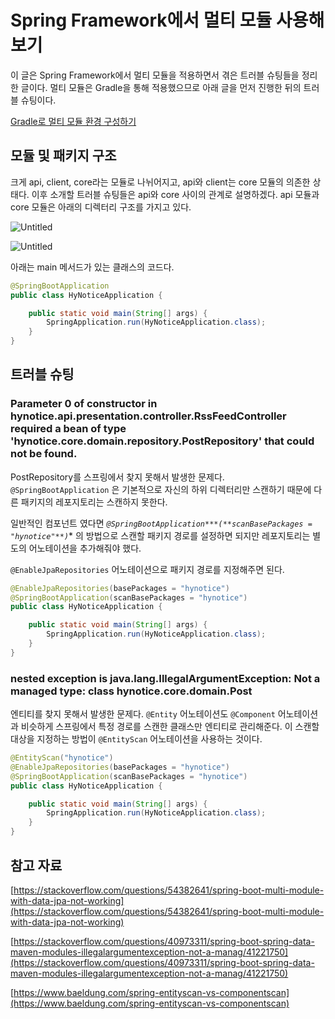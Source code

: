 # Spring Framework에서 멀티 모듈 사용해보기

이 글은 Spring Framework에서 멀티 모듈을 적용하면서 겪은 트러블 슈팅들을 정리한 글이다. 멀티 모듈은 Gradle을 통해 적용했으므로 아래 글을 먼저 진행한 뒤의 트러블 슈팅이다.

[Gradle로 멀티 모듈 환경 구성하기](../Gradle%209ec51bd5a84a42f08fe9988bca7e9ce9/Gradle%E1%84%85%E1%85%A9%20%E1%84%86%E1%85%A5%E1%86%AF%E1%84%90%E1%85%B5%20%E1%84%86%E1%85%A9%E1%84%83%E1%85%B2%E1%86%AF%20%E1%84%92%E1%85%AA%E1%86%AB%E1%84%80%E1%85%A7%E1%86%BC%20%E1%84%80%E1%85%AE%E1%84%89%E1%85%A5%E1%86%BC%E1%84%92%E1%85%A1%E1%84%80%E1%85%B5%209334b3bd938a4ead8fadc5fe9b3785c2.md) 

## 모듈 및 패키지 구조

크게 api, client, core라는 모듈로 나뉘어지고, api와 client는 core 모듈의 의존한 상태다. 이후 소개할 트러블 슈팅들은 api와 core 사이의 관계로 설명하겠다. api 모듈과 core 모듈은 아래의 디렉터리 구조를 가지고 있다.

![Untitled](Spring%20Framework%E1%84%8B%E1%85%A6%E1%84%89%E1%85%A5%20%E1%84%86%E1%85%A5%E1%86%AF%E1%84%90%E1%85%B5%20%E1%84%86%E1%85%A9%E1%84%83%E1%85%B2%E1%86%AF%20%E1%84%89%E1%85%A1%E1%84%8B%E1%85%AD%E1%86%BC%E1%84%92%E1%85%A2%E1%84%87%E1%85%A9%E1%84%80%E1%85%B5%20c1232838c0434da0a5d661c94b41aeed/Untitled.png)

![Untitled](Spring%20Framework%E1%84%8B%E1%85%A6%E1%84%89%E1%85%A5%20%E1%84%86%E1%85%A5%E1%86%AF%E1%84%90%E1%85%B5%20%E1%84%86%E1%85%A9%E1%84%83%E1%85%B2%E1%86%AF%20%E1%84%89%E1%85%A1%E1%84%8B%E1%85%AD%E1%86%BC%E1%84%92%E1%85%A2%E1%84%87%E1%85%A9%E1%84%80%E1%85%B5%20c1232838c0434da0a5d661c94b41aeed/Untitled%201.png)

아래는 main 메서드가 있는 클래스의 코드다.

```java
@SpringBootApplication
public class HyNoticeApplication {

    public static void main(String[] args) {
        SpringApplication.run(HyNoticeApplication.class);
    }
}
```

## 트러블 슈팅

### Parameter 0 of constructor in hynotice.api.presentation.controller.RssFeedController required a bean of type 'hynotice.core.domain.repository.PostRepository' that could not be found.

PostRepository를 스프링에서 찾지 못해서 발생한 문제다. `@SpringBootApplication` 은 기본적으로 자신의 하위 디렉터리만 스캔하기 때문에 다른 패키지의 레포지토리는 스캔하지 못한다.

일반적인 컴포넌트 였다면 *`@SpringBootApplication***(**scanBasePackages = "hynotice"**)`** 의 방법으로 스캔할 패키지 경로를 설정하면 되지만 레포지토리는 별도의 어노테이션을 추가해줘야 했다.

`@EnableJpaRepositories` 어노테이션으로 패키지 경로를 지정해주면 된다.

```java
@EnableJpaRepositories(basePackages = "hynotice")
@SpringBootApplication(scanBasePackages = "hynotice")
public class HyNoticeApplication {

    public static void main(String[] args) {
        SpringApplication.run(HyNoticeApplication.class);
    }
}
```

### nested exception is java.lang.IllegalArgumentException: Not a managed type: class hynotice.core.domain.Post

엔티티를 찾지 못해서 발생한 문제다. `@Entity` 어노테이션도 `@Component` 어노테이션과 비슷하게 스프링에서 특정 경로를 스캔한 클래스만 엔티티로 관리해준다. 이 스캔할 대상을 지정하는 방법이 `@EntityScan` 어노테이션을 사용하는 것이다.

```java
@EntityScan("hynotice")
@EnableJpaRepositories(basePackages = "hynotice")
@SpringBootApplication(scanBasePackages = "hynotice")
public class HyNoticeApplication {

    public static void main(String[] args) {
        SpringApplication.run(HyNoticeApplication.class);
    }
}
```

## 참고 자료

[https://stackoverflow.com/questions/54382641/spring-boot-multi-module-with-data-jpa-not-working](https://stackoverflow.com/questions/54382641/spring-boot-multi-module-with-data-jpa-not-working)

[https://stackoverflow.com/questions/40973311/spring-boot-spring-data-maven-modules-illegalargumentexception-not-a-manag/41221750](https://stackoverflow.com/questions/40973311/spring-boot-spring-data-maven-modules-illegalargumentexception-not-a-manag/41221750)

[https://www.baeldung.com/spring-entityscan-vs-componentscan](https://www.baeldung.com/spring-entityscan-vs-componentscan)